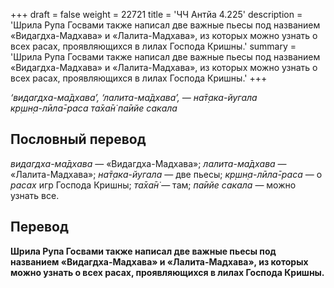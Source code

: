 +++
draft = false
weight = 22721
title = 'ЧЧ Антйа 4.225'
description = 'Шрила Рупа Госвами также написал две важные пьесы под названием «Видагдха-Мадхава» и «Лалита-Мадхава», из которых можно узнать о всех расах, проявляющихся в лилах Господа Кришны.'
summary = 'Шрила Рупа Госвами также написал две важные пьесы под названием «Видагдха-Мадхава» и «Лалита-Мадхава», из которых можно узнать о всех расах, проявляющихся в лилах Господа Кришны.'
+++

_‘видагдха-ма̄дхава’, ‘лалита-ма̄дхава’, — на̄т̣ака-йугала  
кр̣шн̣а-лӣла̄-раса та̄ха̄н̇ па̄ийе сакала_

## Пословный перевод

_видагдха_\-_ма̄дхава_ — «Видагдха-Мадхава»; _лалита_\-_ма̄дхава_ — «Лалита-Мадхава»; _на̄т̣ака_\-_йугала_ — две пьесы; _кр̣шн̣а_\-_лӣла̄_\-_раса_ — о _расах_ игр Господа Кришны; _та̄ха̄н̇_ — там; _па̄ийе_ _сакала_ — можно узнать все.

## Перевод

**Шрила Рупа Госвами также написал две важные пьесы под названием «Видагдха-Мадхава» и «Лалита-Мадхава», из которых можно узнать о всех расах, проявляющихся в лилах Господа Кришны.**
